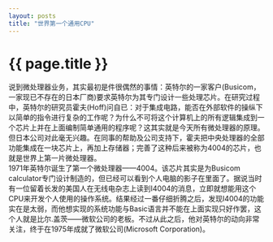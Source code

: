 ```yaml
---
layout: posts
title: "世界第一个通用CPU"
---
```

# {{ page.title }}
说到微处理器业务，其实最初是件很偶然的事情：英特尔的一家客户(Busicom，一家现已不存在的日本厂商)要求英特尔为其专门设计一些处理芯片。在研究过程中，英特尔的研究员霍夫(Hoff)问自已：对于集成电路，能否在外部软件的操纵下以简单的指令进行复杂的工作呢？为什么不可将这个计算机上的所有逻辑集成到一个芯片上并在上面编制简单通用的程序呢？这其实就是今天所有微处理器的原理。但日本公司对此毫无兴趣。在同事的帮助及公司支持下，霍夫把中央处理器的全部功能集成在一块芯片上，再加上存储器；完善了这种后来被称为4004的芯片，也就是世界上第一片微处理器。<br>
1971年英特尔诞生了第一个微处理器——4004。该芯片其实是为Busicom calculator专门设计制造的，但已经可以看到个人电脑的影子在里面了。据说当时有一位留着长发的美国人在无线电杂志上读到I4004的消息，立即就想能用这个CPU来开发个人使用的操作系统。结果经过一番仔细折腾之后，发现I4004的功能实在是太弱，而他想实现的系统功能与Basic语言并不能在上面实现只好作罢，这个人就是比尔.盖茨——微软公司的老板。不过从此之后，他对英特尔的动向非常关注，终于在1975年成就了微软公司(Microsoft Corporation)。